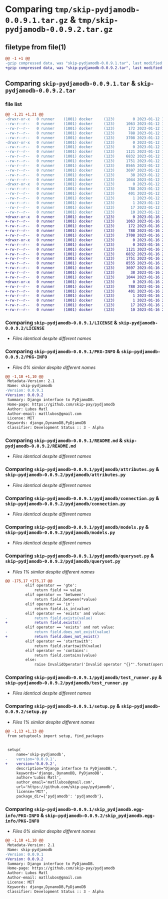 # Comparing `tmp/skip-pydjamodb-0.0.9.1.tar.gz` & `tmp/skip-pydjamodb-0.0.9.2.tar.gz`

## filetype from file(1)

```diff
@@ -1 +1 @@
-gzip compressed data, was "skip-pydjamodb-0.0.9.1.tar", last modified: Thu Jan 12 17:04:22 2023, max compression
+gzip compressed data, was "skip-pydjamodb-0.0.9.2.tar", last modified: Mon Jan 16 23:53:27 2023, max compression
```

## Comparing `skip-pydjamodb-0.0.9.1.tar` & `skip-pydjamodb-0.0.9.2.tar`

### file list

```diff
@@ -1,21 +1,21 @@
-drwxr-xr-x   0 runner    (1001) docker     (123)        0 2023-01-12 17:04:22.289690 skip-pydjamodb-0.0.9.1/
--rw-r--r--   0 runner    (1001) docker     (123)     1063 2023-01-12 17:04:12.000000 skip-pydjamodb-0.0.9.1/LICENSE
--rw-r--r--   0 runner    (1001) docker     (123)      172 2023-01-12 17:04:12.000000 skip-pydjamodb-0.0.9.1/MANIFEST.in
--rw-r--r--   0 runner    (1001) docker     (123)      788 2023-01-12 17:04:22.289690 skip-pydjamodb-0.0.9.1/PKG-INFO
--rw-r--r--   0 runner    (1001) docker     (123)     3708 2023-01-12 17:04:12.000000 skip-pydjamodb-0.0.9.1/README.md
-drwxr-xr-x   0 runner    (1001) docker     (123)        0 2023-01-12 17:04:22.289690 skip-pydjamodb-0.0.9.1/pydjamodb/
--rw-r--r--   0 runner    (1001) docker     (123)        0 2023-01-12 17:04:12.000000 skip-pydjamodb-0.0.9.1/pydjamodb/__init__.py
--rw-r--r--   0 runner    (1001) docker     (123)     1121 2023-01-12 17:04:12.000000 skip-pydjamodb-0.0.9.1/pydjamodb/attributes.py
--rw-r--r--   0 runner    (1001) docker     (123)     6832 2023-01-12 17:04:12.000000 skip-pydjamodb-0.0.9.1/pydjamodb/connection.py
--rw-r--r--   0 runner    (1001) docker     (123)     1751 2023-01-12 17:04:12.000000 skip-pydjamodb-0.0.9.1/pydjamodb/models.py
--rw-r--r--   0 runner    (1001) docker     (123)     8565 2023-01-12 17:04:12.000000 skip-pydjamodb-0.0.9.1/pydjamodb/queryset.py
--rw-r--r--   0 runner    (1001) docker     (123)     3697 2023-01-12 17:04:12.000000 skip-pydjamodb-0.0.9.1/pydjamodb/test_runner.py
--rw-r--r--   0 runner    (1001) docker     (123)       38 2023-01-12 17:04:22.289690 skip-pydjamodb-0.0.9.1/setup.cfg
--rw-r--r--   0 runner    (1001) docker     (123)     1044 2023-01-12 17:04:12.000000 skip-pydjamodb-0.0.9.1/setup.py
-drwxr-xr-x   0 runner    (1001) docker     (123)        0 2023-01-12 17:04:22.289690 skip-pydjamodb-0.0.9.1/skip_pydjamodb.egg-info/
--rw-r--r--   0 runner    (1001) docker     (123)      788 2023-01-12 17:04:22.000000 skip-pydjamodb-0.0.9.1/skip_pydjamodb.egg-info/PKG-INFO
--rw-r--r--   0 runner    (1001) docker     (123)      401 2023-01-12 17:04:22.000000 skip-pydjamodb-0.0.9.1/skip_pydjamodb.egg-info/SOURCES.txt
--rw-r--r--   0 runner    (1001) docker     (123)        1 2023-01-12 17:04:22.000000 skip-pydjamodb-0.0.9.1/skip_pydjamodb.egg-info/dependency_links.txt
--rw-r--r--   0 runner    (1001) docker     (123)        1 2023-01-12 17:04:22.000000 skip-pydjamodb-0.0.9.1/skip_pydjamodb.egg-info/not-zip-safe
--rw-r--r--   0 runner    (1001) docker     (123)       17 2023-01-12 17:04:22.000000 skip-pydjamodb-0.0.9.1/skip_pydjamodb.egg-info/requires.txt
--rw-r--r--   0 runner    (1001) docker     (123)       10 2023-01-12 17:04:22.000000 skip-pydjamodb-0.0.9.1/skip_pydjamodb.egg-info/top_level.txt
+drwxr-xr-x   0 runner    (1001) docker     (123)        0 2023-01-16 23:53:27.175710 skip-pydjamodb-0.0.9.2/
+-rw-r--r--   0 runner    (1001) docker     (123)     1063 2023-01-16 23:53:18.000000 skip-pydjamodb-0.0.9.2/LICENSE
+-rw-r--r--   0 runner    (1001) docker     (123)      172 2023-01-16 23:53:18.000000 skip-pydjamodb-0.0.9.2/MANIFEST.in
+-rw-r--r--   0 runner    (1001) docker     (123)      788 2023-01-16 23:53:27.175710 skip-pydjamodb-0.0.9.2/PKG-INFO
+-rw-r--r--   0 runner    (1001) docker     (123)     3708 2023-01-16 23:53:18.000000 skip-pydjamodb-0.0.9.2/README.md
+drwxr-xr-x   0 runner    (1001) docker     (123)        0 2023-01-16 23:53:27.175710 skip-pydjamodb-0.0.9.2/pydjamodb/
+-rw-r--r--   0 runner    (1001) docker     (123)        0 2023-01-16 23:53:18.000000 skip-pydjamodb-0.0.9.2/pydjamodb/__init__.py
+-rw-r--r--   0 runner    (1001) docker     (123)     1121 2023-01-16 23:53:18.000000 skip-pydjamodb-0.0.9.2/pydjamodb/attributes.py
+-rw-r--r--   0 runner    (1001) docker     (123)     6832 2023-01-16 23:53:18.000000 skip-pydjamodb-0.0.9.2/pydjamodb/connection.py
+-rw-r--r--   0 runner    (1001) docker     (123)     1751 2023-01-16 23:53:18.000000 skip-pydjamodb-0.0.9.2/pydjamodb/models.py
+-rw-r--r--   0 runner    (1001) docker     (123)     8555 2023-01-16 23:53:18.000000 skip-pydjamodb-0.0.9.2/pydjamodb/queryset.py
+-rw-r--r--   0 runner    (1001) docker     (123)     3697 2023-01-16 23:53:18.000000 skip-pydjamodb-0.0.9.2/pydjamodb/test_runner.py
+-rw-r--r--   0 runner    (1001) docker     (123)       38 2023-01-16 23:53:27.175710 skip-pydjamodb-0.0.9.2/setup.cfg
+-rw-r--r--   0 runner    (1001) docker     (123)     1044 2023-01-16 23:53:18.000000 skip-pydjamodb-0.0.9.2/setup.py
+drwxr-xr-x   0 runner    (1001) docker     (123)        0 2023-01-16 23:53:27.175710 skip-pydjamodb-0.0.9.2/skip_pydjamodb.egg-info/
+-rw-r--r--   0 runner    (1001) docker     (123)      788 2023-01-16 23:53:27.000000 skip-pydjamodb-0.0.9.2/skip_pydjamodb.egg-info/PKG-INFO
+-rw-r--r--   0 runner    (1001) docker     (123)      401 2023-01-16 23:53:27.000000 skip-pydjamodb-0.0.9.2/skip_pydjamodb.egg-info/SOURCES.txt
+-rw-r--r--   0 runner    (1001) docker     (123)        1 2023-01-16 23:53:27.000000 skip-pydjamodb-0.0.9.2/skip_pydjamodb.egg-info/dependency_links.txt
+-rw-r--r--   0 runner    (1001) docker     (123)        1 2023-01-16 23:53:26.000000 skip-pydjamodb-0.0.9.2/skip_pydjamodb.egg-info/not-zip-safe
+-rw-r--r--   0 runner    (1001) docker     (123)       17 2023-01-16 23:53:27.000000 skip-pydjamodb-0.0.9.2/skip_pydjamodb.egg-info/requires.txt
+-rw-r--r--   0 runner    (1001) docker     (123)       10 2023-01-16 23:53:27.000000 skip-pydjamodb-0.0.9.2/skip_pydjamodb.egg-info/top_level.txt
```

### Comparing `skip-pydjamodb-0.0.9.1/LICENSE` & `skip-pydjamodb-0.0.9.2/LICENSE`

 * *Files identical despite different names*

### Comparing `skip-pydjamodb-0.0.9.1/PKG-INFO` & `skip-pydjamodb-0.0.9.2/PKG-INFO`

 * *Files 0% similar despite different names*

```diff
@@ -1,10 +1,10 @@
 Metadata-Version: 2.1
 Name: skip-pydjamodb
-Version: 0.0.9.1
+Version: 0.0.9.2
 Summary: Django interface to PyDjamoDB.
 Home-page: https://github.com/skip-pay/pydjamodb
 Author: Lubos Matl
 Author-email: matllubos@gmail.com
 License: MIT
 Keywords: django,DynamoDB,PyDjamoDB
 Classifier: Development Status :: 3 - Alpha
```

### Comparing `skip-pydjamodb-0.0.9.1/README.md` & `skip-pydjamodb-0.0.9.2/README.md`

 * *Files identical despite different names*

### Comparing `skip-pydjamodb-0.0.9.1/pydjamodb/attributes.py` & `skip-pydjamodb-0.0.9.2/pydjamodb/attributes.py`

 * *Files identical despite different names*

### Comparing `skip-pydjamodb-0.0.9.1/pydjamodb/connection.py` & `skip-pydjamodb-0.0.9.2/pydjamodb/connection.py`

 * *Files identical despite different names*

### Comparing `skip-pydjamodb-0.0.9.1/pydjamodb/models.py` & `skip-pydjamodb-0.0.9.2/pydjamodb/models.py`

 * *Files identical despite different names*

### Comparing `skip-pydjamodb-0.0.9.1/pydjamodb/queryset.py` & `skip-pydjamodb-0.0.9.2/pydjamodb/queryset.py`

 * *Files 1% similar despite different names*

```diff
@@ -175,17 +175,17 @@
         elif operator == 'gte':
             return field >= value
         elif operator == 'between':
             return field.between(*value)
         elif operator == 'in':
             return field.is_in(value)
         elif operator == 'exists' and value:
-            return field.exists(value)
+            return field.exists()
         elif operator == 'exists' and not value:
-            return field.does_not_exist(value)
+            return field.does_not_exist()
         elif operator == 'startswith':
             return field.startswith(value)
         elif operator == 'contains':
             return field.contains(value)
         else:
             raise InvalidOperator('Invalid operator "{}"'.format(operator))
```

### Comparing `skip-pydjamodb-0.0.9.1/pydjamodb/test_runner.py` & `skip-pydjamodb-0.0.9.2/pydjamodb/test_runner.py`

 * *Files identical despite different names*

### Comparing `skip-pydjamodb-0.0.9.1/setup.py` & `skip-pydjamodb-0.0.9.2/setup.py`

 * *Files 1% similar despite different names*

```diff
@@ -1,13 +1,13 @@
 from setuptools import setup, find_packages
 
 
 setup(
     name='skip-pydjamodb',
-    version='0.0.9.1',
+    version='0.0.9.2',
     description="Django interface to PyDjamoDB.",
     keywords='django, DynamoDB, PyDjamoDB',
     author='Lubos Matl',
     author_email='matllubos@gmail.com',
     url='https://github.com/skip-pay/pydjamodb',
     license='MIT',
     package_dir={'pydjamodb': 'pydjamodb'},
```

### Comparing `skip-pydjamodb-0.0.9.1/skip_pydjamodb.egg-info/PKG-INFO` & `skip-pydjamodb-0.0.9.2/skip_pydjamodb.egg-info/PKG-INFO`

 * *Files 0% similar despite different names*

```diff
@@ -1,10 +1,10 @@
 Metadata-Version: 2.1
 Name: skip-pydjamodb
-Version: 0.0.9.1
+Version: 0.0.9.2
 Summary: Django interface to PyDjamoDB.
 Home-page: https://github.com/skip-pay/pydjamodb
 Author: Lubos Matl
 Author-email: matllubos@gmail.com
 License: MIT
 Keywords: django,DynamoDB,PyDjamoDB
 Classifier: Development Status :: 3 - Alpha
```

